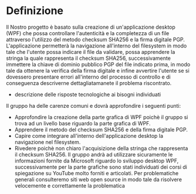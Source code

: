 # Definizione

Il Nostro progetto è  basato sulla creazione di un'applicazione desktop (WPF) che possa  controllare l'autenticità e la completezza di un file attraverso l'utilizzo del metodo checksum SHA256 e la firma digitale PGP.
L'applicazione permetterà la navigazione all'interno del filesystem in modo tale che l'utente possa indicare il file da validare, possa apprendere la stringa la quale rappresenta il checksum SHA256, successivamente immettere la chiave di dominio pubblico PGP del file indicato prima, in modo tale da ottenere la verifica della firma digitale e infine avvertire l'utente se si dovessero presentare errori all'interno del processo di controllo e di conseguenza descriverne dettagliatamanete il problema riscontrato.

- descrizione delle risposte tecnologiche ai bisogni individuati


Il gruppo ha delle carenze comuni e dovrà approfondire i seguenti punti:
- Approfondire la creazione della parte grafica di WPF poichè  il gruppo si trova  ad un livello base riguardo la parte grafica di WPF.
- Apprendere il metodo del checksum SHA256 e della firma digitale PGP.
- Capire come integrare all'interno dell'applicazione desktop la navigazione nel filesystem.
- Rivedere poichè non chiaro l'acquisizione della stringa che rappresenta il checksum SHA256.
Il gruppo andrà ad utilizzare sicuramente  le informazioni fornite da Microsoft riguardo lo sviluppo desktop WPF, successivamente per la parte grafiche sono stati individuati dei corsi di spiegazione su YouTube molto forniti e articolati.
Per problematiche generali consulteremo siti web open source in modo tale da risolvere velocemente e correttamente la problematica